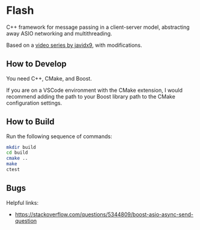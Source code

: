 # Flash

C++ framework for message passing in a client-server model,
abstracting away ASIO networking and multithreading. 

Based on a [video series by javidx9](https://www.youtube.com/watch?v=2hNdkYInj4g),
with modifications.

## How to Develop

You need C++, CMake, and Boost.

If you are on a VSCode environment with the CMake extension,
I would recommend adding the path to your Boost library path
to the CMake configuration settings.

## How to Build

Run the following sequence of commands:

```bash
mkdir build
cd build
cmake ..
make
ctest
```

## Bugs

Helpful links:

* https://stackoverflow.com/questions/5344809/boost-asio-async-send-question
